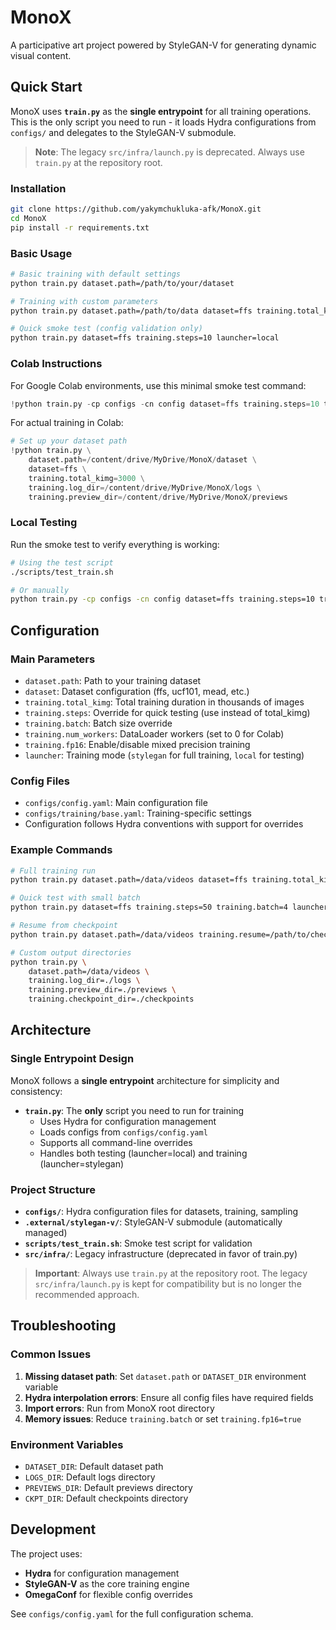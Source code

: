 # MonoX

A participative art project powered by StyleGAN-V for generating dynamic visual content.

## Quick Start

MonoX uses **`train.py`** as the **single entrypoint** for all training operations. This is the only script you need to run - it loads Hydra configurations from `configs/` and delegates to the StyleGAN-V submodule.

> **Note**: The legacy `src/infra/launch.py` is deprecated. Always use `train.py` at the repository root.

### Installation

```bash
git clone https://github.com/yakymchukluka-afk/MonoX.git
cd MonoX
pip install -r requirements.txt
```

### Basic Usage

```bash
# Basic training with default settings
python train.py dataset.path=/path/to/your/dataset

# Training with custom parameters
python train.py dataset.path=/path/to/data dataset=ffs training.total_kimg=3000

# Quick smoke test (config validation only)
python train.py dataset=ffs training.steps=10 launcher=local
```

### Colab Instructions

For Google Colab environments, use this minimal smoke test command:

```python
!python train.py -cp configs -cn config dataset=ffs training.steps=10 training.batch=2 training.num_workers=0 training.fp16=false launcher=local
```

For actual training in Colab:

```python
# Set up your dataset path
!python train.py \
    dataset.path=/content/drive/MyDrive/MonoX/dataset \
    dataset=ffs \
    training.total_kimg=3000 \
    training.log_dir=/content/drive/MyDrive/MonoX/logs \
    training.preview_dir=/content/drive/MyDrive/MonoX/previews
```

### Local Testing

Run the smoke test to verify everything is working:

```bash
# Using the test script
./scripts/test_train.sh

# Or manually
python train.py -cp configs -cn config dataset=ffs training.steps=10 training.batch=2 training.num_workers=0 training.fp16=false launcher=local
```

## Configuration

### Main Parameters

- `dataset.path`: Path to your training dataset
- `dataset`: Dataset configuration (ffs, ucf101, mead, etc.)
- `training.total_kimg`: Total training duration in thousands of images
- `training.steps`: Override for quick testing (use instead of total_kimg)
- `training.batch`: Batch size override
- `training.num_workers`: DataLoader workers (set to 0 for Colab)
- `training.fp16`: Enable/disable mixed precision training
- `launcher`: Training mode (`stylegan` for full training, `local` for testing)

### Config Files

- `configs/config.yaml`: Main configuration file
- `configs/training/base.yaml`: Training-specific settings
- Configuration follows Hydra conventions with support for overrides

### Example Commands

```bash
# Full training run
python train.py dataset.path=/data/videos dataset=ffs training.total_kimg=5000

# Quick test with small batch
python train.py dataset=ffs training.steps=50 training.batch=4 launcher=local

# Resume from checkpoint
python train.py dataset.path=/data/videos training.resume=/path/to/checkpoint.pkl

# Custom output directories
python train.py \
    dataset.path=/data/videos \
    training.log_dir=./logs \
    training.preview_dir=./previews \
    training.checkpoint_dir=./checkpoints
```

## Architecture

### Single Entrypoint Design

MonoX follows a **single entrypoint** architecture for simplicity and consistency:

- **`train.py`**: The **only** script you need to run for training
  - Uses Hydra for configuration management
  - Loads configs from `configs/config.yaml`
  - Supports all command-line overrides
  - Handles both testing (launcher=local) and training (launcher=stylegan)

### Project Structure

- **`configs/`**: Hydra configuration files for datasets, training, sampling
- **`.external/stylegan-v/`**: StyleGAN-V submodule (automatically managed)
- **`scripts/test_train.sh`**: Smoke test script for validation
- **`src/infra/`**: Legacy infrastructure (deprecated in favor of train.py)

> **Important**: Always use `train.py` at the repository root. The legacy `src/infra/launch.py` is kept for compatibility but is no longer the recommended approach.

## Troubleshooting

### Common Issues

1. **Missing dataset path**: Set `dataset.path` or `DATASET_DIR` environment variable
2. **Hydra interpolation errors**: Ensure all config files have required fields
3. **Import errors**: Run from MonoX root directory
4. **Memory issues**: Reduce `training.batch` or set `training.fp16=true`

### Environment Variables

- `DATASET_DIR`: Default dataset path
- `LOGS_DIR`: Default logs directory
- `PREVIEWS_DIR`: Default previews directory
- `CKPT_DIR`: Default checkpoints directory

## Development

The project uses:
- **Hydra** for configuration management
- **StyleGAN-V** as the core training engine
- **OmegaConf** for flexible config overrides

See `configs/config.yaml` for the full configuration schema.
